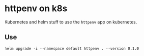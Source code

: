 # httpenv on k8s

Kubernetes and helm stuff to use the `httpenv` app on kubernetes.

## Use

```shell
helm upgrade -i --namespace default httpenv . --version 0.1.0
```